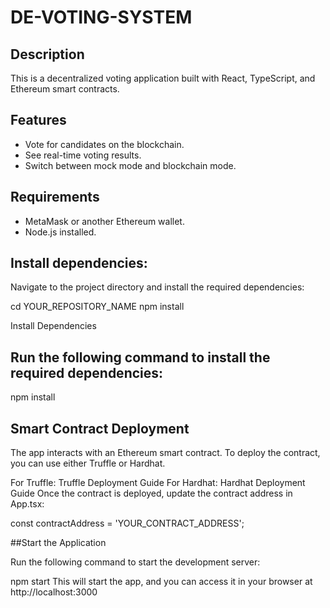 # DE-VOTING-SYSTEM


## Description
This is a decentralized voting application built with React, TypeScript, and Ethereum smart contracts.

## Features
- Vote for candidates on the blockchain.
- See real-time voting results.
- Switch between mock mode and blockchain mode.

## Requirements
- MetaMask or another Ethereum wallet.
- Node.js installed.

## Install dependencies:

Navigate to the project directory and install the required dependencies:

cd YOUR_REPOSITORY_NAME
npm install

Install Dependencies

## Run the following command to install the required dependencies:

npm install


## Smart Contract Deployment

The app interacts with an Ethereum smart contract. To deploy the contract, you can use either Truffle or Hardhat.

For Truffle: Truffle Deployment Guide
For Hardhat: Hardhat Deployment Guide
Once the contract is deployed, update the contract address in App.tsx:


const contractAddress = 'YOUR_CONTRACT_ADDRESS';

##Start the Application

Run the following command to start the development server:


npm start
This will start the app, and you can access it in your browser at http://localhost:3000


